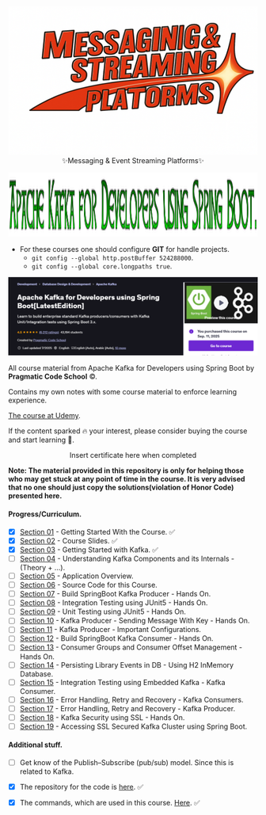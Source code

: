 <p align="center">
    <img id="studying" src="message and streaming platforms.png" style="height: 300px; width: 900px;">
  <text>✨Messaging & Event Streaming Platforms✨</text>
</p>

<p align="center">
   <img src="Apache Kafka for Developers using Spring Boot caption.png" alt="Apache Kafka for Developers using Spring Boot" width="800" height="130"/>
</p>

- For these courses one should configure **GIT** for handle projects.
    - `git config --global http.postBuffer 524288000`.
    - `git config --global core.longpaths true`.

<p align="center">
    <img id="Kafka for Developers using Spring Boot" src="Apache Kafka for Developers using Spring Boot desc.PNG" style=" width: 900px;">
</p>

All course material from Apache Kafka for Developers using Spring Boot
by **Pragmatic Code School** ©. 

Contains my own notes with some course material to enforce learning experience.

<!-- add this comment later 
This repository is made with [![Eclipse](https://img.shields.io/badge/Eclipse-FE7A16.svg?logo=Eclipse&logoColor=white)](#), therefore it will include configuration files which are related to this IDE this approach will be favored for now. ⚙️ -->

[The course at Udemy](https://www.udemy.com/course/apache-kafka-for-developers-using-springboot/). 


If the content sparked :fire: your interest, please consider buying the course and start learning :book:.

<!-- 
Linkedin puts this shit front, when clicking from private mode x(. Need to put this to make jump working every case
?trk=public_profile_see-credential 
-->

<div align="center">
    Insert certificate here when completed
</div>


**Note: The material provided in this repository is only for helping those who may get stuck at any point of time in the course. It is very advised that no one should just copy the solutions(violation of Honor Code) presented here.**

#### Progress/Curriculum.

- [x] [Section 01](https://github.com/developersCradle/kafka-spring-boot/tree/main/Apache%20Kafka%20for%20Developers%20using%20Spring%20Boot/Section%2001#section-01-introduction) - Getting Started With the Course. ✅
- [x] [Section 02](https://github.com/developersCradle/kafka-spring-boot/tree/main/Apache%20Kafka%20for%20Developers%20using%20Spring%20Boot/Section%2002) - Course Slides. ✅
- [x] [Section 03](https://github.com/developersCradle/kafka-spring-boot/blob/main/Apache%20Kafka%20for%20Developers%20using%20Spring%20Boot/Section%2003/README.md#section-03-getting-started-with-kafka) - Getting Started with Kafka. ✅
- [ ] [Section 04](https://github.com/developersCradle/kafka-spring-boot/blob/main/Apache%20Kafka%20for%20Developers%20using%20Spring%20Boot/Section%2004/README.md#section-04-understanding-kafka-components-and-its-internals---theory--) - Understanding Kafka Components and its Internals - (Theory + ...). 
- [ ] [Section 05](#) - Application Overview.
- [ ] [Section 06](#) - Source Code for this Course.
- [ ] [Section 07](#) - Build SpringBoot Kafka Producer - Hands On.
- [ ] [Section 08](#) - Integration Testing using JUnit5 - Hands On.
- [ ] [Section 09](#) - Unit Testing using JUnit5 - Hands On.
- [ ] [Section 10](#) - Kafka Producer - Sending Message With Key - Hands On.
- [ ] [Section 11](#) - Kafka Producer - Important Configurations.
- [ ] [Section 12](#) - Build SpringBoot Kafka Consumer - Hands On.
- [ ] [Section 13](#) - Consumer Groups and Consumer Offset Management - Hands On.
- [ ] [Section 14](#) - Persisting Library Events in DB - Using H2 InMemory Database.
- [ ] [Section 15](#) - Integration Testing using Embedded Kafka - Kafka Consumer.
- [ ] [Section 16](#) - Error Handling, Retry and Recovery - Kafka Consumers.
- [ ] [Section 17](#) - Error Handling, Retry and Recovery - Kafka Producer.
- [ ] [Section 18](#) - Kafka Security using SSL - Hands On.
- [ ] [Section 19](#) - Accessing SSL Secured Kafka Cluster using Spring Boot.

#### Additional stuff.

- [ ] Get know of the Publish–Subscribe (pub/sub) model. Since this is related to Kafka.    

- [x] The repository for the code is [here](https://github.com/dilipsundarraj1/kafka-for-developers-using-spring-boot-v2). ✅
 
- [x] The commands, which are used in this course. [Here](https://github.com/dilipsundarraj1/kafka-for-developers-using-spring-boot-v2/blob/main/SetUpKafkaDocker.md#set-up-broker-and-zookeeper). ✅